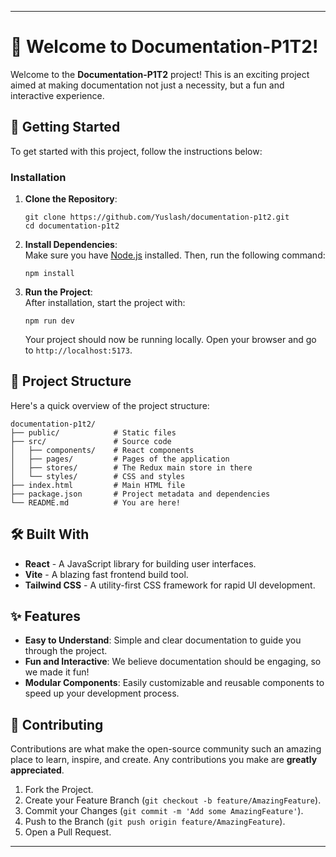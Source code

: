 
---

# 🎉 Welcome to Documentation-P1T2!

Welcome to the **Documentation-P1T2** project! This is an exciting project aimed at making documentation not just a necessity, but a fun and interactive experience.

## 🚀 Getting Started

To get started with this project, follow the instructions below:

### Installation

1. **Clone the Repository**:  
   ```
   git clone https://github.com/Yuslash/documentation-p1t2.git
   cd documentation-p1t2
   ```

2. **Install Dependencies**:  
   Make sure you have [Node.js](https://nodejs.org/) installed. Then, run the following command:
   ```
   npm install
   ```

3. **Run the Project**:  
   After installation, start the project with:
   ```
   npm run dev
   ```
   Your project should now be running locally. Open your browser and go to `http://localhost:5173`.

## 📁 Project Structure

Here's a quick overview of the project structure:

```
documentation-p1t2/
├── public/            # Static files
├── src/               # Source code
│   ├── components/    # React components
│   ├── pages/         # Pages of the application
│   ├── stores/        # The Redux main store in there
│   └── styles/        # CSS and styles
├── index.html         # Main HTML file
├── package.json       # Project metadata and dependencies
└── README.md          # You are here!
```

## 🛠️ Built With

- **React** - A JavaScript library for building user interfaces.
- **Vite** - A blazing fast frontend build tool.
- **Tailwind CSS** - A utility-first CSS framework for rapid UI development.

## ✨ Features

- **Easy to Understand**: Simple and clear documentation to guide you through the project.
- **Fun and Interactive**: We believe documentation should be engaging, so we made it fun!
- **Modular Components**: Easily customizable and reusable components to speed up your development process.

## 🤝 Contributing

Contributions are what make the open-source community such an amazing place to learn, inspire, and create. Any contributions you make are **greatly appreciated**.

1. Fork the Project.
2. Create your Feature Branch (`git checkout -b feature/AmazingFeature`).
3. Commit your Changes (`git commit -m 'Add some AmazingFeature'`).
4. Push to the Branch (`git push origin feature/AmazingFeature`).
5. Open a Pull Request.


---

